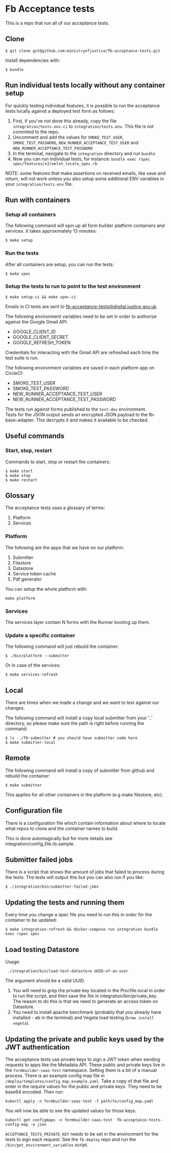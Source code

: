 # Fb Acceptance tests

This is a repo that run all of our acceptance tests.

## Clone

    $ git clone git@github.com:ministryofjustice/fb-acceptance-tests.git

Install dependencies with:

    $ bundle

## Run individual tests locally without any container setup

For quickly testing individual features, it is possible to run the acceptance tests locally against a 
deployed test form as follows:

1. First, if you've not done this already, copy the file `integration/tests.env.ci` to `integration/tests.env`. 
   This file is not commited to the repo.
2. Uncomment and add the values for `SMOKE_TEST_USER`, `SMOKE_TEST_PASSWORD`, `NEW_RUNNER_ACCEPTANCE_TEST_USER` 
   and `NEW_RUNNER_ACCEPTANCE_TEST_PASSWORD`
3. In the terminal, navigate to the `integration` directory and run `bundle`
4. Now you can run individual tests, for instance: `bundle exec rspec spec/features/v2/welsh_locale_spec.rb`

NOTE: some features that make assertions on received emails, like save and return, will not work unless you also setup 
some additional ENV variables in your `integration/tests.env` file.

## Run with containers

### Setup all containers

The following command will spin up all form builder platform containers and
services. It takes approximately 13 minutes:

    $ make setup

### Run the tests

After all containers are setup, you can run the tests:

    $ make spec

### Setup the tests to run to point to the test environment

    $ make setup-ci && make spec-ci

Emails in CI tests are sent to fb-acceptance-tests@digital.justice.gov.uk.

The following environment variables need to be set in order to authorize against the Google Gmail API:

- GOOGLE_CLIENT_ID
- GOOGLE_CLIENT_SECRET
- GOOGLE_REFRESH_TOKEN

Credentials for interacting with the Gmail API are refreshed each time the test suite is run.

The following environment variables are saved in each platform app on CircleCI:
- SMOKE_TEST_USER
- SMOKE_TEST_PASSWORD
- NEW_RUNNER_ACCEPTANCE_TEST_USER
- NEW_RUNNER_ACCEPTANCE_TEST_PASSWORD

The tests run against forms published to the `test-dev` environment.  
Tests for the JSON output sends an encrypted JSON payload to the fb-base-adapter. This decrypts it and makes it available to be checked.

## Useful commands

### Start, stop, restart

Commands to start, stop or restart the containers:

    $ make start
    $ make stop
    $ make restart

## Glossary

The acceptance tests uses a glossary of terms:

1. Platform
2. Services

### Platform

The following are the apps that we have on our platform:

1. Submitter
2. Filestore
3. Datastore
4. Service token cache
5. Pdf generator

You can setup the whole platform with:

```
make platform
```

### Services

The services layer contain N forms with the Runner booting up them.

### Update a specific container

The following command will just rebuild the container:

    $ ./bin/platform --submitter

Or in case of the services:

    $ make services-refresh

## Local

There are times when we made a change and we want to test against our changes.

The following command will install a copy local submitter from your '..' directory,
so please make sure the path is right before running the command:

    $ ls ../fb-submitter # you should have submitter code here
    $ make submitter-local

## Remote

The following command will install a copy of submitter from github and
rebuild the container:

    $ make submitter

This applies for all other containers in the platform (e.g make filestore, etc).

## Configuration file

There is a configuration file which contain information about where to locate
what repos to clone and the container names to build.

This is done automagically but for more details see
integration/config_file.rb.sample.

## Submitter failed jobs

There is a script that shows the amount of jobs that failed to process during
the tests. The tests will output this but you can also run if you like:

    $ ./integration/bin/submitter-failed-jobs

## Updating the tests and running them

Every time you change a spec file you need to run this in order for the
container to be updated:

    $ make integration-refresh && docker-compose run integration bundle exec rspec spec

## Load testing Datastore

Usage:

```
 ./integration/bin/load-test-datastore UUID-of-an-user
```

The argument should be a valid UUID.

1. You will need to grep the private key located in the Procfile.local in order to run the script, and then save the file in integration/bin/private_key. The reason to do this is that we need to generate an access token on Datastore.
2. You need to install apache benchmark (probably that you already have installed - ab in the terminal) and Vegeta load testing (`brew install vegeta`).


## Updating the private and public keys used by the JWT authentication

The acceptance tests use private keys to sign a JWT token when sending requests to apps like the Metadata API. These
public and private keys live in the `formbuilder-saas-test` namespace. Setting them is a bit of a manual process. There
is an example config map file in `/deploy/templates/config_map_example.yaml`. Take a copy of that file and enter in the
require values for the public and private keys. They need to be base64 encoded. Then run:

`kubectl apply -n formbuilder-saas-test -f path/to/config_map.yaml`

You will now be able to see the updated values for those keys:

`kubectl get configmaps -n formbuilder-saas-test  fb-acceptance-tests-config-map -o json`

`ACCEPTANCE_TESTS_PRIVATE_KEY` needs to be set in the environment for the tests to sign each request. See the `fb-deploy`
repo and run the `/bin/get_environment_variables` script.
